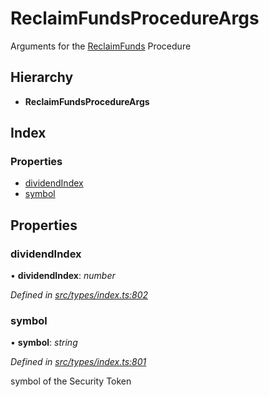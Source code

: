 # ReclaimFundsProcedureArgs

Arguments for the [ReclaimFunds](../enums/_types_index_.proceduretype.md#reclaimfunds) Procedure

## Hierarchy

* **ReclaimFundsProcedureArgs**

## Index

### Properties

* [dividendIndex](_types_index_.reclaimfundsprocedureargs.md#dividendindex)
* [symbol](_types_index_.reclaimfundsprocedureargs.md#symbol)

## Properties

### dividendIndex

• **dividendIndex**: _number_

_Defined in_ [_src/types/index.ts:802_](https://github.com/PolymathNetwork/polymath-sdk/blob/e8bbc1e/src/types/index.ts#L802)

### symbol

• **symbol**: _string_

_Defined in_ [_src/types/index.ts:801_](https://github.com/PolymathNetwork/polymath-sdk/blob/e8bbc1e/src/types/index.ts#L801)

symbol of the Security Token


